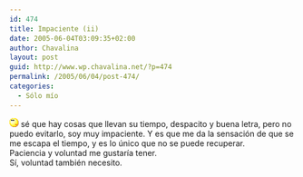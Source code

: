 ```yaml
---
id: 474
title: Impaciente (ii)
date: 2005-06-04T03:09:35+02:00
author: Chavalina
layout: post
guid: http://www.wp.chavalina.net/?p=474
permalink: /2005/06/04/post-474/
categories:
  - Sólo mío
---
```

![emo](/imagenes/emoticonos/pensativo.gif) s&eacute; que hay cosas que llevan su tiempo, despacito y buena letra, pero no puedo evitarlo, soy muy impaciente. Y es que me da la sensaci&oacute;n de que se me escapa el tiempo, y es lo &uacute;nico que no se puede recuperar.  
Paciencia y voluntad me gustar&iacute;a tener.  
S&iacute;, voluntad tambi&eacute;n necesito.